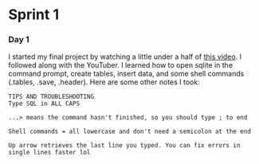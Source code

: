 # Sprint 1
### Day 1
I started my final project by watching a little under a half of [this video](https://youtu.be/GMHK-0TKRVk?si=kSbIBFjFNWH1sWbu). I followed along with the YouTuber. I learned how to open sqlite in the command prompt, create tables, insert data, and some shell commands (.tables, .save, .header). Here are some other notes I took:

    TIPS AND TROUBLESHOOTING
    Type SQL in ALL CAPS
    
    ...> means the command hasn't finished, so you should type ; to end
    
    Shell commands = all lowercase and don't need a semicolon at the end
    
    Up arrow retrieves the last line you typed. You can fix errors in single lines faster lol

